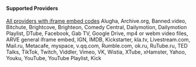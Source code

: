 
#### Supported Providers ####

[All providers with iframe embed codes](https://nextgenthemes.com/plugins/arve/documentation/#general-iframe-embedding)
Alugha, Archive.org, Banned.video, Bitchute, Brightcove, Brighteon, Comedy Central, Dailymotion, Dailymotion Playlist, DTube, Facebook, Gab TV, Google Drive, mp4 or webm video files, ARVE general iframe embed, IGN, IMDB, Kickstarter, kla.tv, Livestream.com, Mail.ru, Metacafe, myspace, v.qq.com, Rumble.com, ok.ru, RuTube.ru, TED Talks, TikTok, Twitch, Viddler, Vimeo, VK, Wistia, XTube, xHamster, Yahoo, Youku, YouTube, YouTube Playlist, Kick